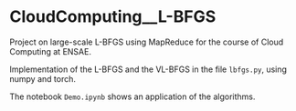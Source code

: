 # CloudComputing__L-BFGS
Project on large-scale L-BFGS using MapReduce for the course of Cloud Computing at ENSAE.


Implementation of the L-BFGS and the VL-BFGS in the file `lbfgs.py`, using numpy and torch.

The notebook `Demo.ipynb` shows an application of the algorithms.
